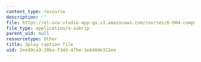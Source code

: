 ```yaml
---
content_type: resource
description: ''
file: https://ol-ocw-studio-app-qa.s3.amazonaws.com/courses/6-004-computation-structures-spring-2017/2ee40ca320baf3dd47be1e648de312ee_WXlcxHX0R_Y.srt
file_type: application/x-subrip
parent_uid: null
resourcetype: Other
title: 3play caption file
uid: 2ee40ca3-20ba-f3dd-47be-1e648de312ee
---
```

